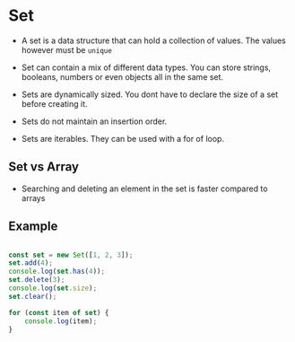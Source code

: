 # Set

- A set is a data structure that can hold a collection of values. The values however must be `unique`

- Set can contain a mix of different data types. You can store strings, booleans, numbers or even objects all in the same set.

- Sets are dynamically sized. You dont have to declare the size of a set before creating it.

- Sets do not maintain an insertion order.

- Sets are iterables. They can be used with a for of loop.

## Set vs Array

- Searching and deleting an element in the set is faster compared to arrays

## Example

```javascript

const set = new Set([1, 2, 3]);
set.add(4);
console.log(set.has(4));
set.delete(3);
console.log(set.size);
set.clear();

for (const item of set) {
    console.log(item);
}
```